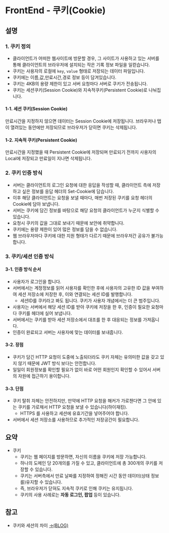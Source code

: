 # FrontEnd - 쿠키(Cookie)

## 설명

### 1. 쿠키 정의

- 클라이언트가 어떠한 웹사이트에 방문할 경우, 그 사이트가 사용하고 있는 서버를 통해 클라이언트의 브라우저에 설치되는 작은 기록 정보 파일을 일컫습니다.
- 쿠키는 사용자의 로컬에 `key`, `value` 형태로 저장되는 데이터 파일입니다.
- 쿠키에는 이름,값,만료시간,경로 정보 등이 담겨있습니다.
- 쿠키는 4KB의 용량 제한이 있고 서버 요청마다 서버로 쿠키가 전송됩니다.
- 쿠키는 세션쿠키(Session Cookie)와 지속적쿠키(Persistent Cookie)로 나눠집니다.

#### 1-1. 세션 쿠키(Session Cookie)

만료시간을 지정하지 않으면 데이터는 Session Cookie에 저장됩니다. 브라우저나 탭이 열려있는 동안에만 저장되므로 브라우저가 닫히면 쿠키는 삭제됩니다.

#### 1-2. 지속적 쿠키(Persistent Cookie)

만료시간을 지정했을 때 Persistent Cookie에 저장되며 만료되기 전까지 사용자의 Local에 저장되고 만료일이 지나면 삭제됩니다.

### 2. 쿠키 인증 방식

- 서버는 클라이언트의 로그인 요청에 대한 응답을 작성할 때, 클라이언트 측에 저장하고 싶은 정보를 응답 헤더의 Set-Cookie에 담습니다.
- 이후 해당 클라이언트는 요청을 보낼 때마다, 매번 저장된 쿠키를 요청 헤더의 Cookie에 담아 보냅니다.
- 서버는 쿠키에 담긴 정보를 바탕으로 해당 요청의 클라이언트가 누군지 식별할 수 있습니다.
- 요청시 쿠키의 값을 그대로 보내기 때문에 보안에 취약합니다.
- 쿠키에는 용량 제한이 있어 많은 정보를 담을 수 없습니다.
- 웹 브라우저마다 쿠키에 대한 지원 형태가 다르기 때문에 브라우저간 공유가 불가능합니다.

### 3. 쿠키/세션 인증 방식

#### 3-1. 인증 방식 순서

- 사용자가 로그인을 합니다.
- 서버에서는 계정정보를 읽어 사용자를 확인한 후에 사용자의 고유한 ID 값을 부여하여 세션 저장소에 저장한 후, 이와 연결되는 세션 ID를 발행합니다.
  - 세션ID를 쿠키라고 봐도 됩니다. 쿠키가 사용자 개념에서는 더 큰 범주입니다.
- 사용자는 서버에서 해당 세션 ID를 받아 쿠키에 저장을 한 후, 인증이 필요한 요청마다 쿠키를 헤더에 실어 보냅니다.
- 서버에서는 쿠키를 받아 세션 저장소에서 대조를 한 후 대응되는 정보를 가져옵니다.
- 인증이 완료되고 서버는 사용자에 맞는 데이터를 보내줍니다.

#### 3-2. 장점

- 쿠키가 담긴 HTTP 요청이 도중에 노출되더라도 쿠키 자체는 유의미한 값을 갖고 있지 않기 때문에 JWT 방식 보다는 안전합니다.
- 일일이 회원정보를 확인할 필요가 없이 바로 어떤 회원인지 확인할 수 있어서 서버의 자원에 접근하기 용이합니다.

#### 3-3. 단점

- 쿠키 탈취 자체는 안전하지만, 만약에 HTTP 요청을 해커가 가로챈다면 그 안에 있는 쿠키를 가로채서 HTTP 요청을 보낼 수 있습니다(하이재킹).
  - HTTPS 를 사용하고 세션에 유효기간을 넣어주어야 합니다.
- 서버에서 세션 저장소를 사용하므로 추가적인 저장공간이 필요합니다.

## 요약

- 쿠키
  - 쿠키는 웹 페이지를 방문하면, 자신의 이름을 쿠키에 저장 가능합니다.
  - 하나의 도메인 당 20개의를 가질 수 있고, 클라이언트에 총 300개의 쿠키를 저장할 수 있습니다.
  - 쿠키는 서버측에서 만료 날짜를 지정하여 정해진 시간 동안 데이터(상태 정보를)유지할 수 있습니다.
  - 즉, 브라우저가 닫혀도 지속적 쿠키로 인해 쿠키는 유지됩니다.
  - 쿠키의 사용 사례로는 **자동 로그인, 팝업** 등이 있습니다.

## 참고

- 쿠키와 세션의 차이 [→(BLOG)](https://jeong-pro.tistory.com/80)
